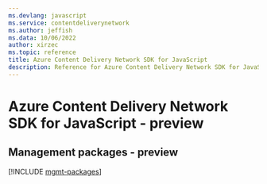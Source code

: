 ```yaml
---
ms.devlang: javascript
ms.service: contentdeliverynetwork
ms.author: jeffish
ms.data: 10/06/2022
author: xirzec
ms.topic: reference
title: Azure Content Delivery Network SDK for JavaScript
description: Reference for Azure Content Delivery Network SDK for JavaScript
---
```

# Azure Content Delivery Network SDK for JavaScript - preview

## Management packages - preview
[!INCLUDE [mgmt-packages](content-delivery-network-mgmt-index.md)]